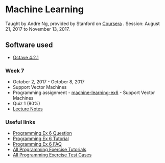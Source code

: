 # Machine Learning

Taught by Andre Ng, provided by Stanford on [Coursera](https://www.coursera.org/learn/machine-learning/) . Session: August 21, 2017 to November 13, 2017.

## Software used

* [Octave 4.2.1](https://ftp.gnu.org/gnu/octave/windows/octave-4.2.1-w64-installer.exe)

### Week 7

* October 2, 2017 - October 8, 2017
* Support Vector Machines
* Programming assignment - [machine-learning-ex6](https://github.com/saranya-vatti/MOOC/tree/master/Machine%20Learning/machine-learning-ex6) - Support Vector Machines
* Quiz 1 (80%)
* [Lecture Notes](https://www.coursera.org/learn/machine-learning/resources/Es9Qo)

### Useful links

* [Programming Ex 6 Question](https://www.coursera.org/learn/machine-learning/programming/e4hZk/support-vector-machines)
* [Programming Ex 6 Tutorial](https://www.coursera.org/learn/machine-learning/resources/TEPQT)
* [Programming Ex 6 FAQ](https://www.coursera.org/learn/machine-learning/discussions/weeks/7/threads/ytrutj_YEeai1RIqHM9jYQ)
* [All Programming Exercise Tutorials](https://www.coursera.org/learn/machine-learning/discussions/all/threads/m0ZdvjSrEeWddiIAC9pDDA)
* [All Programming Exercise Test Cases](https://www.coursera.org/learn/machine-learning/discussions/all/threads/0SxufTSrEeWPACIACw4G5w)
